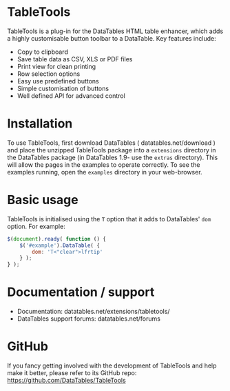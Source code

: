 # TableTools

TableTools is a plug-in for the DataTables HTML table enhancer, which adds a highly customisable button toolbar to a DataTable. Key features include:

* Copy to clipboard
* Save table data as CSV, XLS or PDF files
* Print view for clean printing
* Row selection options
* Easy use predefined buttons
* Simple customisation of buttons
* Well defined API for advanced control


# Installation

To use TableTools, first download DataTables ( datatables.net/download ) and place the unzipped TableTools package into a `extensions` directory in the DataTables package (in DataTables 1.9- use the `extras` directory). This will allow the pages in the examples to operate correctly. To see the examples running, open the `examples` directory in your web-browser.


# Basic usage

TableTools is initialised using the `T` option that it adds to DataTables' `dom` option. For example:

```js
$(document).ready( function () {
	$('#example').DataTable( {
		dom: 'T<"clear">lfrtip'
	} );
} );
```


# Documentation / support

* Documentation: datatables.net/extensions/tabletools/
* DataTables support forums: datatables.net/forums


# GitHub

If you fancy getting involved with the development of TableTools and help make it better, please refer to its GitHub repo: https://github.com/DataTables/TableTools

